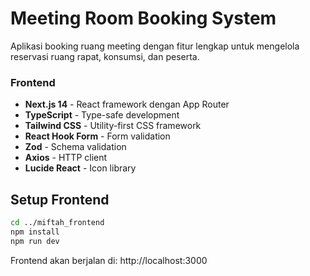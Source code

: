 # Meeting Room Booking System

Aplikasi booking ruang meeting dengan fitur lengkap untuk mengelola reservasi ruang rapat, konsumsi, dan peserta.

### Frontend
- **Next.js 14** - React framework dengan App Router
- **TypeScript** - Type-safe development
- **Tailwind CSS** - Utility-first CSS framework
- **React Hook Form** - Form validation
- **Zod** - Schema validation
- **Axios** - HTTP client
- **Lucide React** - Icon library

## Setup Frontend
```bash
cd ../miftah_frontend
npm install
npm run dev
```

Frontend akan berjalan di: http://localhost:3000

